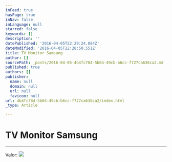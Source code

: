 ```yaml
---
inFeed: true
hasPage: true
inNav: false
inLanguage: null
starred: false
keywords: []
description: ''
datePublished: '2016-04-05T22:29:24.084Z'
dateModified: '2016-04-05T22:28:50.551Z'
title: TV Monitor Samsung
author: []
sourcePath: _posts/2016-04-05-4b4fc784-5b04-49cb-b6cc-f727ca636ca2.md
published: true
authors: []
publisher:
  name: null
  domain: null
  url: null
  favicon: null
url: 4b4fc784-5b04-49cb-b6cc-f727ca636ca2/index.html
_type: Article

---
```

# TV Monitor Samsung

****

Valor: ![](https://the-grid-user-content.s3-us-west-2.amazonaws.com/77a2b8ec-a5e4-4789-960b-0a8b4065f000.jpg)